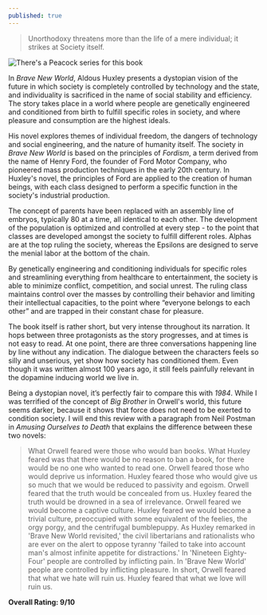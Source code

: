 ```yaml
---
published: true
---
```

> Unorthodoxy threatens more than the life of a mere individual; it strikes at Society itself.

![There's a Peacock series for this book](https://static01.nyt.com/images/2020/07/15/arts/14brave-review/merlin_174045789_cc64ec43-e44f-4b14-bc26-ce1d9fe9e80b-superJumbo.jpg?quality=75&auto=webp)

In _Brave New World_, Aldous Huxley presents a dystopian vision of the future in which society is completely controlled by technology and the state, and individuality is sacrificed in the name of social stability and efficiency. The story takes place in a world where people are genetically engineered and conditioned from birth to fulfill specific roles in society, and where pleasure and consumption are the highest ideals.

His novel explores themes of individual freedom, the dangers of technology and social engineering, and the nature of humanity itself. The society in _Brave New World_ is based on the principles of _Fordism_, a term derived from the name of Henry Ford, the founder of Ford Motor Company, who pioneered mass production techniques in the early 20th century. In Huxley's novel, the principles of Ford are applied to the creation of human beings, with each class designed to perform a specific function in the society's industrial production.

The concept of parents have been replaced with an assembly line of embryos, typically 80 at a time, all identical to each other. The development of the population is optimized and controlled at every step - to the point that classes are developed amongst the society to fulfill different roles. Alphas are at the top ruling the society, whereas the Epsilons are designed to serve the menial labor at the bottom of the chain.

By genetically engineering and conditioning individuals for specific roles and streamlining everything from healthcare to entertainment, the society is able to minimize conflict, competition, and social unrest. The ruling class maintains control over the masses by controlling their behavior and limiting their intellectual capacities, to the point where “everyone belongs to each other” and are trapped in their constant chase for pleasure.

The book itself is rather short, but very intense throughout its narration. It hops between three protagonists as the story progresses, and at times is not easy to read. At one point, there are three conversations happening line by line without any indication. The dialogue between the characters feels so silly and unserious, yet show how society has conditioned them. Even though it was written almost 100 years ago, it still feels painfully relevant in the dopamine inducing world we live in.

Being a dystopian novel, it’s perfectly fair to compare this with _1984_. While I was terrified of the concept of _Big Brother_ in Orwell's world, this future seems darker, because it shows that force does not need to be exerted to condition society. I will end this review with a paragraph from Neil Postman in _Amusing Ourselves to Death_ that explains the difference between these two novels:

> What Orwell feared were those who would ban books. What Huxley feared was that there would be no reason to ban a book, for there would be no one who wanted to read one. Orwell feared those who would deprive us information. Huxley feared those who would give us so much that we would be reduced to passivity and egoism. Orwell feared that the truth would be concealed from us. Huxley feared the truth would be drowned in a sea of irrelevance. Orwell feared we would become a captive culture. Huxley feared we would become a trivial culture, preoccupied with some equivalent of the feelies, the orgy porgy, and the centrifugal bumblepuppy. As Huxley remarked in 'Brave New World revisited,' the civil libertarians and rationalists who are ever on the alert to oppose tyranny 'failed to take into account man's almost infinite appetite for distractions.' In 'Nineteen Eighty-Four' people are controlled by inflicting pain. In 'Brave New World' people are controlled by inflicting pleasure. In short, Orwell feared that what we hate will ruin us. Huxley feared that what we love will ruin us.

**Overall Rating: 9/10**
